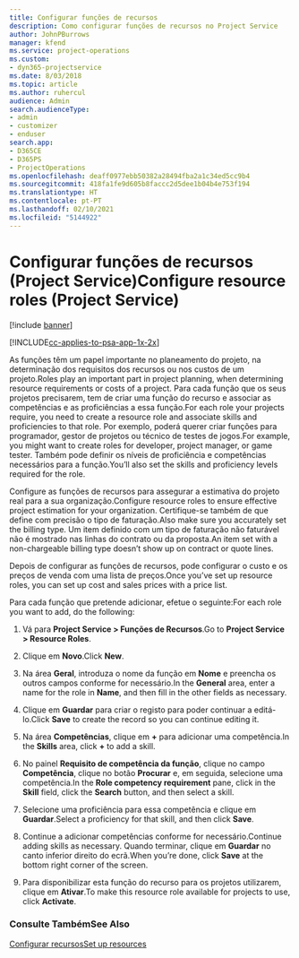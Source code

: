 ```yaml
---
title: Configurar funções de recursos
description: Como configurar funções de recursos no Project Service
author: JohnPBurrows
manager: kfend
ms.service: project-operations
ms.custom:
- dyn365-projectservice
ms.date: 8/03/2018
ms.topic: article
ms.author: ruhercul
audience: Admin
search.audienceType:
- admin
- customizer
- enduser
search.app:
- D365CE
- D365PS
- ProjectOperations
ms.openlocfilehash: deaff0977ebb50382a28494fba2a1c34ed5cc9b4
ms.sourcegitcommit: 418fa1fe9d605b8faccc2d5dee1b04b4e753f194
ms.translationtype: HT
ms.contentlocale: pt-PT
ms.lasthandoff: 02/10/2021
ms.locfileid: "5144922"
---
```

# <a name="configure-resource-roles-project-service"></a><span data-ttu-id="63da7-103">Configurar funções de recursos (Project Service)</span><span class="sxs-lookup"><span data-stu-id="63da7-103">Configure resource roles (Project Service)</span></span>

[!include [banner](../includes/psa-now-project-operations.md)]

[!INCLUDE[cc-applies-to-psa-app-1x-2x](../includes/cc-applies-to-psa-app-1x-2x.md)]

<span data-ttu-id="63da7-104">As funções têm um papel importante no planeamento do projeto, na determinação dos requisitos dos recursos ou nos custos de um projeto.</span><span class="sxs-lookup"><span data-stu-id="63da7-104">Roles play an important part in project planning, when determining resource requirements or costs of a project.</span></span> <span data-ttu-id="63da7-105">Para cada função que os seus projetos precisarem, tem de criar uma função do recurso e associar as competências e as proficiências a essa função.</span><span class="sxs-lookup"><span data-stu-id="63da7-105">For each role your projects require, you need to create a resource role and associate skills and proficiencies to that role.</span></span> <span data-ttu-id="63da7-106">Por exemplo, poderá querer criar funções para programador, gestor de projetos ou técnico de testes de jogos.</span><span class="sxs-lookup"><span data-stu-id="63da7-106">For example, you might want to create roles for developer, project manager, or game tester.</span></span> <span data-ttu-id="63da7-107">Também pode definir os níveis de proficiência e competências necessários para a função.</span><span class="sxs-lookup"><span data-stu-id="63da7-107">You’ll also set the skills and proficiency levels required for the role.</span></span>  
  
 <span data-ttu-id="63da7-108">Configure as funções de recursos para assegurar a estimativa do projeto real para a sua organização.</span><span class="sxs-lookup"><span data-stu-id="63da7-108">Configure resource roles to ensure effective project estimation for your organization.</span></span>  <span data-ttu-id="63da7-109">Certifique-se também de que define com precisão o tipo de faturação.</span><span class="sxs-lookup"><span data-stu-id="63da7-109">Also make sure you accurately set the billing type.</span></span> <span data-ttu-id="63da7-110">Um item definido com um tipo de faturação não faturável não é mostrado nas linhas do contrato ou da proposta.</span><span class="sxs-lookup"><span data-stu-id="63da7-110">An item set with a non-chargeable billing type doesn’t show up on contract or quote lines.</span></span>  
  
 <span data-ttu-id="63da7-111">Depois de configurar as funções de recursos, pode configurar o custo e os preços de venda com uma lista de preços.</span><span class="sxs-lookup"><span data-stu-id="63da7-111">Once you’ve set up resource roles, you can set up cost and sales prices with a price list.</span></span>  
  
 <span data-ttu-id="63da7-112">Para cada função que pretende adicionar, efetue o seguinte:</span><span class="sxs-lookup"><span data-stu-id="63da7-112">For each role you want to add, do the following:</span></span>  
  
1.  <span data-ttu-id="63da7-113">Vá para **Project Service > Funções de Recursos**.</span><span class="sxs-lookup"><span data-stu-id="63da7-113">Go to **Project Service > Resource Roles**.</span></span>  
  
2.  <span data-ttu-id="63da7-114">Clique em **Novo**.</span><span class="sxs-lookup"><span data-stu-id="63da7-114">Click **New**.</span></span>  
  
3.  <span data-ttu-id="63da7-115">Na área **Geral**, introduza o nome da função em **Nome** e preencha os outros campos conforme for necessário.</span><span class="sxs-lookup"><span data-stu-id="63da7-115">In the **General** area, enter a name for the role in **Name**, and then fill in the other fields as necessary.</span></span>  
  
4.  <span data-ttu-id="63da7-116">Clique em **Guardar** para criar o registo para poder continuar a editá-lo.</span><span class="sxs-lookup"><span data-stu-id="63da7-116">Click **Save** to create the record so you can continue editing it.</span></span>  
  
5.  <span data-ttu-id="63da7-117">Na área **Competências**, clique em **+** para adicionar uma competência.</span><span class="sxs-lookup"><span data-stu-id="63da7-117">In the **Skills** area, click **+** to add a skill.</span></span>  
  
6.  <span data-ttu-id="63da7-118">No painel **Requisito de competência da função**, clique no campo **Competência**, clique no botão **Procurar** e, em seguida, selecione uma competência.</span><span class="sxs-lookup"><span data-stu-id="63da7-118">In the **Role competency requirement** pane, click in the **Skill** field, click the **Search** button, and then select a skill.</span></span>  
  
7.  <span data-ttu-id="63da7-119">Selecione uma proficiência para essa competência e clique em **Guardar**.</span><span class="sxs-lookup"><span data-stu-id="63da7-119">Select a proficiency for that skill, and then click **Save**.</span></span>  
  
8.  <span data-ttu-id="63da7-120">Continue a adicionar competências conforme for necessário.</span><span class="sxs-lookup"><span data-stu-id="63da7-120">Continue adding skills as necessary.</span></span> <span data-ttu-id="63da7-121">Quando terminar, clique em **Guardar** no canto inferior direito do ecrã.</span><span class="sxs-lookup"><span data-stu-id="63da7-121">When you’re done, click **Save** at the bottom right corner of the screen.</span></span>  
  
9. <span data-ttu-id="63da7-122">Para disponibilizar esta função do recurso para os projetos utilizarem, clique em **Ativar**.</span><span class="sxs-lookup"><span data-stu-id="63da7-122">To make this resource role available for projects to use, click **Activate**.</span></span>  
  
### <a name="see-also"></a><span data-ttu-id="63da7-123">Consulte Também</span><span class="sxs-lookup"><span data-stu-id="63da7-123">See Also</span></span>  
 [<span data-ttu-id="63da7-124">Configurar recursos</span><span class="sxs-lookup"><span data-stu-id="63da7-124">Set up resources</span></span>](../psa/set-up-resources.md)

